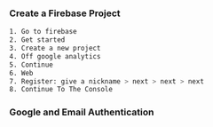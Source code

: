 ### Create a Firebase Project
```bash
1. Go to firebase
2. Get started
3. Create a new project
4. Off google analytics
5. Continue
6. Web
7. Register: give a nickname > next > next > next
8. Continue To The Console
```

### Google and Email Authentication